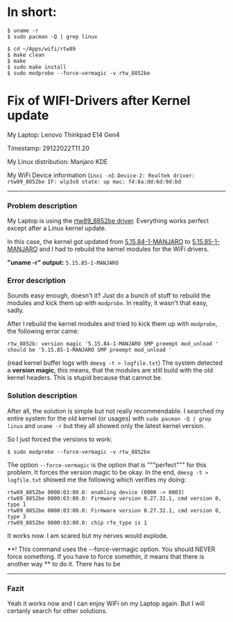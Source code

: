 # In short:

```shell
$ uname -r
$ sudo pacman -Q | grep linux

$ cd ~/Apps/wifi/rtw89
$ make clean
$ make
$ sudo make install
$ sudo modprobe --force-vermagic -v rtw_8852be
```

# Fix of WIFI-Drivers after Kernel update

My Laptop: Lenovo Thinkpad E14 Gen4 

Timestamp: 29122022T11.20

My Linux distribution: Manjaro KDE

My WiFi Device information (`inxi -n`): 
`Device-2: Realtek driver: rtw89_8852be
  IF: wlp3s0 state: up mac: f4:6a:dd:6d:9d:bd`
  
---
  
### Problem description

My Laptop is using the [rtw89_8852be driver](https://github.com/lwfinger/rtw89). Everything works perfect except after a Linux kernel update.

In this case, the kernel got updated from <u>5.15.84-1-MANJARO</u> to <u>5.15.85-1-MANJARO</u> and I had to rebuild the kernel modules for the WiFi drivers.

**"uname -r" output:** `5.15.85-1-MANJARO`


### Error description

Sounds easy enough, doesn't it? Just do a bunch of stuff to rebuild the modules and kick them up with `modprobe`. In reality, it wasn't that easy, sadly.

After I rebuild the kernel modules and tried to kick them up with `modprobe`, the following error came:
```shell
rtw_8852b: version magic '5.15.84-1-MANJARO SMP preempt mod_unload ' should be '5.15.85-1-MANJARO SMP preempt mod_unload '
```
(read kernel buffer logs with `dmesg -t > logfile.txt`)
The system detected a **version magic**, this means, that the modules are still build with the old kernel headers. This is stupid because that cannot be.


### Solution description

After all, the solution is simple but not really recommendable. I searched my entire system for the old kernel (or usages) with `sudo pacman -Q | grep linux`
and `uname -r` but they all showed only the latest kernel version.

So I just forced the versions to work:
```shell
$ sudo modprobe --force-vermagic -v rtw_8852be
```

The option `--force-vermagic` is the option that is """perfect""" for this problem. It forces the version magic to be okay.
In the end, `dmesg -t > logfile.txt` showed me the following which verifies my doing:

```shell
rtw89_8852be 0000:03:00.0: enabling device (0000 -> 0003)
rtw89_8852be 0000:03:00.0: Firmware version 0.27.32.1, cmd version 0, type 1
rtw89_8852be 0000:03:00.0: Firmware version 0.27.32.1, cmd version 0, type 3
rtw89_8852be 0000:03:00.0: chip rfe_type is 1
```

It works now. I am scared but my nerves would explode.

**! This command uses the --force-vermagic option. You should NEVER force something. If you have to force somethin, it means that there is another way
** to do it. There has to be

---

### Fazit

Yeah it works now and I can enjoy WiFi on my Laptop again. But I will certanly search for other solutions.
